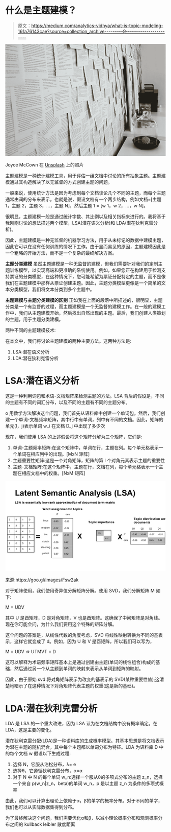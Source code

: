 # 什么是主题建模？

> 原文：<https://medium.com/analytics-vidhya/what-is-topic-modeling-161a76143cae?source=collection_archive---------9----------------------->

![](img/1fbe787e850e142c1c2a5ba41f8b18db.png)

Joyce McCown 在 [Unsplash](https://unsplash.com/s/photos/pages?utm_source=unsplash&utm_medium=referral&utm_content=creditCopyText) 上的照片

主题建模是一种统计建模工具，用于评估一组文档中讨论的所有抽象主题。主题建模通过其构造解决了以无监督的方式创建主题的问题。

一般来说，使用统计方法是因为考虑到每个文档谈论几个不同的主题，而每个主题通常由词的分布来表示。也就是说，假设文档有一个两步结构，例如文档=[主题 1，主题 2，主题 3，…，主题 N]，然后主题 1 = [w 1，w 2，…，w N]。

很明显，主题建模一般是通过统计字数、其比例以及相关指标来进行的。我将基于我刚刚讨论的想法描述两个模型，LSA(潜在语义分析)和 LDA(潜在狄利克雷分析)。

因此，主题建模是一种无监督的机器学习方法，用于从未标记的数据中建模主题，因此它可以在没有任何训练的情况下工作。由于显而易见的原因，主题建模因此是一个粗略的开始方法，而不是一个复杂的最终解决方案。

**主题分类建模** 虽然主题建模是一种无监督的建模，但我们需要针对我们的定制主题训练模型，以实现高端和更准确的系统使用。例如，如果您正在构建用于检测支持票证的分类模型，在这种情况下，您可能希望为票证分配特定的主题，而不是像我们在主题建模中那样从票证创建主题。因此，主题分类模型更像是一个简单的文本分类模型，我们将文本分类到多个主题中。

**主题建模与主题分类建模的区别** 正如我在上面的段落中所描述的，很明显，主题分类是一个有监督的过程，而主题建模是一个无监督的建模工作。在一般的建模工作中，我们从主题建模开始，然后找出自然出现的主题。最后，我们创建人类策划的主题，用于主题分类建模。

两种不同的主题建模技术:

在本文中，我们将讨论主题建模的两种主要方法。这两种方法是:

1.  LSA:潜在语义分析
2.  LDA:潜在狄利克雷分析

# **LSA:潜在语义分析**

这是一种利用词包和术语-文档矩阵来检测主题的方法。LSA 背后的假设是，不同的主题有不同的词汇分布，以及不同的主题有不同的主题分布。

o 用数学方法解决这个问题，我们首先从语料库中创建一个单词包。然后，我们创建一个单词-文档频率矩阵，其中行中有单词，列中有不同的文档。因此，矩阵的单元(I，j)表示单词 w_i 在文档 D_j 中出现了多少次

现在，我们使用 LSA 的上述假设将这个矩阵分解为三个矩阵，它们是:

1.  单词-主题频率矩阵:在这个矩阵中，单词在行，主题在列。每个单元格表示一个单词在相应列中的出现。[MxN 矩阵]
2.  主题重要性矩阵:这是一个对角矩阵，矩阵的第 I 个对角元素表示主题的重要性
3.  主题-文档矩阵:在这个矩阵中，主题在行，文档在列，每个单元格表示一个主题在相应文档中的权重。[NxM 矩阵]

![](img/29ba76daa174c8952ecfc013df9f0175.png)

来源:https://goo.gl/images/Fsw2ak

对于矩阵使用，我们使用奇异值分解矩阵分解。使用 SVD，我们分解矩阵 M 如下:

M = UDV

其中 U 是酉矩阵，D 是对角矩阵，V 也是酉矩阵。这确保了中间矩阵是对角线。现在你可能会问，为什么我们要用这个特殊的矩阵分解。

这个问题的答案是，从线性代数的角度考虑，SVD 将线性映射转换为不同的基表示，这样它就变成了 d。例如，因为 U 和 V 是酉矩阵，所以我们可以写为，

M = UDV => UTMVT = D

这可以解释为术语频率矩阵基本上是通过创建由主题(单词的线性组合)构成的基础，然后通过另一个从主题到单词的映射来表示从单词到矩阵的映射。

因此，由于原始 svd 将对角矩阵表示为改变的基表示的 SVD(某种重要性值);这清楚地暗示了在这种情况下对角矩阵代表主题的权重(这是新的基础)。

# **LDA:潜在狄利克雷分析**

LDA 是 LSA 的一个重大改进，因为 LSA 认为在文档结构中没有概率确定。在 LDA，这是主要的变化。

潜在狄利克雷分配(LDA)是一种语料库的生成概率模型。其基本思想是将文档表示为潜在主题的随机混合，其中每个主题都以单词分布为特征。LDA 为语料库 D 中的每个文档 w 假设以下生成过程:

1.  选择 N，它服从泊松分布，λ= e
2.  选择θ，它遵循狄利克雷分布，α=α
3.  对于 N 中 N 的每个单词 w_n:选择一个服从θ的多项式分布的主题 z_n，选择一个来自 p(w_n|z_n，beta)的单词 w_n，p 是以主题 z_n 为条件的多项式概率

由此，我们可以计算出理论上依赖于α，β的单字的概率分布。对于不同的单字，我们也可以从实际数据集得到分布。

为了最终解决这个问题，我们需要优化α和β，以减小理论概率分布和观测概率分布之间的 kullback leibler 散度距离